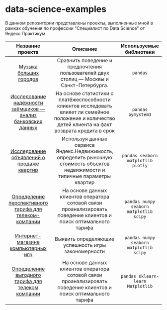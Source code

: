 # data-science-examples

В данном репозитории представлены проекты, выполненные мной в рамках обучения по профессии "Специалист по Data Science" от Яндекс.Практикум

| Название проекта | Описание | Используемые библиотеки |
| :--------------------: | :---------------------: |:---------------------------:|
| [Музыка больших городов](https://github.com/Artem1584/data-science-examples/tree/main/yandex-music) | Сравнить поведение и предпочтения пользователей двух столиц — Москвы и Санкт-Петербурга. | `pandas` |
| [Исследование надёжности заёмщиков — анализ банковских данных](https://github.com/Artem1584/data-science-examples/tree/main/bank_project) | На основе статистики о платёжеспособности клиентов исследовать влияет ли семейное положение и количество детей клиента на факт возврата кредита в срок | `pandas pymystem3`|
| [Исследование объявлений о продаже квартир](https://github.com/Artem1584/data-science-examples/tree/main/real_estate_project)| Используя данные сервиса Яндекс.Недвижимость, определить рыночную стоимость объектов недвижимости и типичные параметры квартир| `pandas seaborn matplotlib plotly`| 
| [Определение перспективного тарифа для телеком-компании](https://github.com/Artem1584/data-science-examples/tree/main/tariff_project) | На основе данных клиентов оператора сотовой связи проанализировать поведение клиентов и поиск оптимального тарифа| `pandas numpy seaborn matplotlib scipy` |
| [Интернет-магазине компьютерных игр](https://github.com/Artem1584/data-science-examples/tree/main/computer_games_project)| Выявить определяющие успешность игры закономерности| `pandas numpy seaborn matplotlib scipy`|
|[Определение выгодного тарифа для телеком компании](https://github.com/Artem1584/data-science-examples/tree/main/tariff_project) |На основе данных клиентов оператора сотовой связи проанализировать поведение клиентов и поиск оптимального тарифа | `pandas sklearn-learn Matplotlib`|
